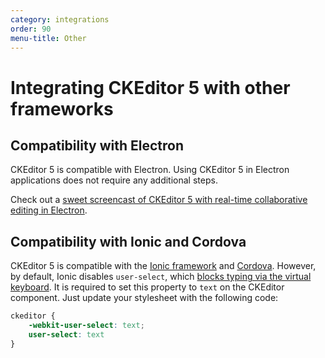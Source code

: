 ```yaml
---
category: integrations
order: 90
menu-title: Other
---
```


# Integrating CKEditor&nbsp;5 with other frameworks

## Compatibility with Electron

CKEditor&nbsp;5 is compatible with Electron. Using CKEditor&nbsp;5 in Electron applications does not require any additional steps.

Check out a [sweet screencast of CKEditor&nbsp;5 with real-time collaborative editing in Electron](https://twitter.com/ckeditor/status/1016627687568363520).

## Compatibility with Ionic and Cordova

CKEditor&nbsp;5 is compatible with the [Ionic framework](https://ionicframework.com/) and [Cordova](https://cordova.apache.org/). However, by default, Ionic disables `user-select`, which [blocks typing via the virtual keyboard](https://github.com/ckeditor/ckeditor5/issues/701). It is required to set this property to `text` on the CKEditor component. Just update your stylesheet with the following code:

```css
ckeditor {
	-webkit-user-select: text;
	user-select: text
}
```
